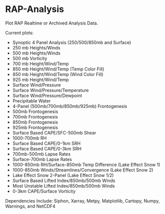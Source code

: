 # RAP-Analysis

Plot RAP Realtime or Archived Analysis Data.

Current plots:
* Synoptic 4 Panel Analysis (250/500/850mb and Surface)
* 250 mb Heights/Winds
* 500 mb Heights/Winds
* 500 mb Vorticity
* 700 mb Height/Wind/Temp
* 850 mb Height/Wind/Temp (Temp Color Fill)
* 850 mb Height/Wind/Temp (Wind Color Fill)
* 925 mb Height/Wind/Temp
* Surface Wind/Pressure
* Surface Wind/Pressure/Temperature
* Surface Wind/Pressure/Dewpoint
* Precipitable Water
* 4-Panel (500mb/700mb/850mb/925mb) Frontogenesis
* 500mb Frontogenesis
* 700mb Frontogenesis
* 850mb Frontogenesis
* 925mb Frontogenesis
* Surface Based CAPE/SFC-500mb Shear
* 1000-700mb RH
* Surface Based CAPE/0-1km SRH
* Surface Based CAPE/0-3km SRH
* 700mb-500mb Lapse Rates
* Surface-700mb Lapse Rates
* 1000-850mb RH/Surface-850mb Temp Difference (Lake Effect Snow 1)
* 1000-850mb Winds/Streamlines/Convergence (Lake Effect Snow 2)
* Lake Effect Snow 2-Panel (Lake Effect Snow 1/2)
* Surface Based Lifted Index/850mb/500mb Winds
* Most Unstable Lifted Index/850mb/500mb Winds
* 0-3km CAPE/Surface Vorticity
  
Dependencies Include: Siphon, Xarray, Metpy, Matplotlib, Cartopy, Numpy, Warnings, and NetCDF4
